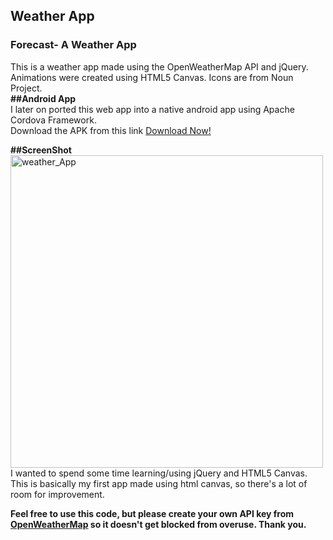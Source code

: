 ##  Weather App
### Forecast- A Weather App

This is a weather app made using the OpenWeatherMap API and jQuery. Animations were created using HTML5 Canvas. Icons are from Noun Project.
<br>
<strong>##Android App</strong>
<br>
I later on ported this web app into a native android app using Apache Cordova Framework.
<br>
Download the APK from this link <a href="https://drive.google.com/open?id=1oTzH6-25EnXc73RsNfSGBC-sP47zAf8c">Download Now!</a>
<br>

<strong>##ScreenShot</strong>
<br>
<a href="https://ibb.co/dmDvzn"><img src="https://preview.ibb.co/kMTjs7/weather_App.png" height="500" weight="200" alt="weather_App" border="0"></a>
<br>
I wanted to spend some time learning/using jQuery and HTML5 Canvas. This is basically my first app made using html canvas, so there's a lot of room for improvement.

**Feel free to use this code, but please create your own API key from [OpenWeatherMap](https://openweathermap.org/) so it doesn't get blocked from overuse. Thank you.**
